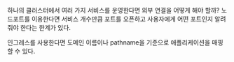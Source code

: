 하나의 클러스터에서 여러 가지 서비스를 운영한다면 외부 연결을 어떻게 해야 할까? 노드포트를 이용한다면 서비스 개수만큼 포트를 오픈하고 사용자에게 어떤 포트인지 알려줘야 한다는 한계가 있다.

인그레스를 사용한다면 도메인 이름이나 pathname을 기준으로 애플리케이션을 매핑할 수 있다.
